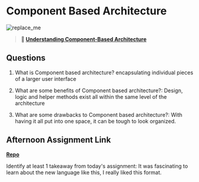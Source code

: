 # Component Based Architecture

![replace_me](https://codeworks.blob.core.windows.net/public/assets/img/illustrations/placeholder.svg)

> **📖 [Understanding Component-Based Architecture](https://codeworksacademy.com/fs-student-guide/resources/wk6/01-Component-Based-Architecture)**

## Questions

1. What is Component based architecture? encapsulating individual pieces of a larger user interface 

2. What are some benefits of Component based architecture?: Design, logic and helper methods exist all within the same level of the architecture 

3. What are some drawbacks to Component based architecture?: With having it all put into one space, it can be tough to look organized.

## Afternoon Assignment Link

**[Repo](https://github.com/LucasPlummer/<ASSIGNMENT_REPO>)**

Identify at least 1 takeaway from today's assignment: It was fascinating to learn about the new language like this, I really liked this format.
